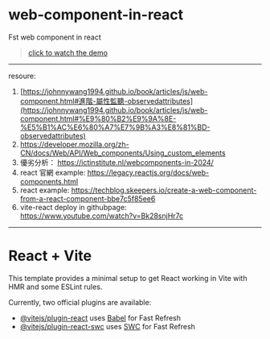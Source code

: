 # web-component-in-react
Fst web component in react
> [click to watch the demo](https://joeban0608.github.io/web-component-in-react/)
---
resoure:
  1. [https://johnnywang1994.github.io/book/articles/js/web-component.html#進階-屬性監聽-observedattributes](https://johnnywang1994.github.io/book/articles/js/web-component.html#%E9%80%B2%E9%9A%8E-%E5%B1%AC%E6%80%A7%E7%9B%A3%E8%81%BD-observedattributes)
  2. https://developer.mozilla.org/zh-CN/docs/Web/API/Web_components/Using_custom_elements
  3. 優劣分析：
    https://ictinstitute.nl/webcomponents-in-2024/
  5. react 官網 example:
    https://legacy.reactjs.org/docs/web-components.html
  6. react example:
    https://techblog.skeepers.io/create-a-web-component-from-a-react-component-bbe7c5f85ee6
  7. vite-react deploy in githubpage:  
    https://www.youtube.com/watch?v=Bk28snjHr7c
---
# React + Vite

This template provides a minimal setup to get React working in Vite with HMR and some ESLint rules.

Currently, two official plugins are available:

- [@vitejs/plugin-react](https://github.com/vitejs/vite-plugin-react/blob/main/packages/plugin-react/README.md) uses [Babel](https://babeljs.io/) for Fast Refresh
- [@vitejs/plugin-react-swc](https://github.com/vitejs/vite-plugin-react-swc) uses [SWC](https://swc.rs/) for Fast Refresh
